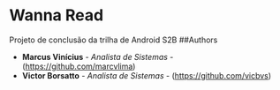 ﻿# Wanna Read
Projeto de conclusão da trilha de Android S2B 
##Authors
* **Marcus Vinícius** - *Analista de Sistemas* - (https://github.com/marcvlima)
* **Victor Borsatto** - *Analista de Sistemas* - (https://github.com/vicbvs)

